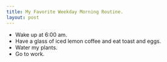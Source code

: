 ```yaml
---
title: My Favorite Weekday Morning Routine.
layout: post
---
```

* Wake up at 6:00 am.
* Have a glass of iced lemon coffee and eat toast and eggs.
* Water my plants.
* Go to work.
